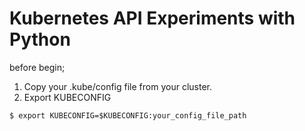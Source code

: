 # Kubernetes API Experiments with Python

before begin;

1. Copy your .kube/config file from your cluster.
2. Export KUBECONFIG

```
$ export KUBECONFIG=$KUBECONFIG:your_config_file_path
```
